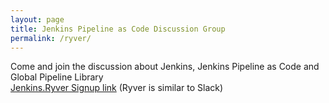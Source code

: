 ```yaml
---
layout: page
title: Jenkins Pipeline as Code Discussion Group
permalink: /ryver/
---
```


Come and join the discussion about Jenkins, Jenkins Pipeline as Code and Global Pipeline Library<br>
[Jenkins.Ryver Signup link](https://jenkins.ryver.com/application/signup/members/28TuDoOu4BgcDJD) (Ryver is similar to Slack)
